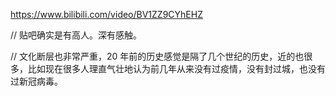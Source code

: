<https://www.bilibili.com/video/BV1ZZ9CYhEHZ>

// 贴吧确实是有高人。深有感触。

// 文化断层也非常严重，20 年前的历史感觉是隔了几个世纪的历史，近的也很多，比如现在很多人理直气壮地认为前几年从来没有过疫情，没有封过城，也没有过新冠病毒。

